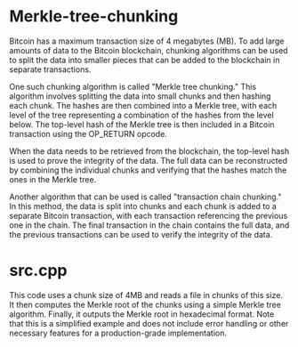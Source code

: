 # Merkle-tree-chunking

Bitcoin has a maximum transaction size of 4 megabytes (MB). To add large amounts of data to the Bitcoin blockchain, chunking algorithms can be used to split the data into smaller pieces that can be added to the blockchain in separate transactions.

One such chunking algorithm is called "Merkle tree chunking." This algorithm involves splitting the data into small chunks and then hashing each chunk. The hashes are then combined into a Merkle tree, with each level of the tree representing a combination of the hashes from the level below. The top-level hash of the Merkle tree is then included in a Bitcoin transaction using the OP_RETURN opcode.

When the data needs to be retrieved from the blockchain, the top-level hash is used to prove the integrity of the data. The full data can be reconstructed by combining the individual chunks and verifying that the hashes match the ones in the Merkle tree.

Another algorithm that can be used is called "transaction chain chunking." In this method, the data is split into chunks and each chunk is added to a separate Bitcoin transaction, with each transaction referencing the previous one in the chain. The final transaction in the chain contains the full data, and the previous transactions can be used to verify the integrity of the data.

# src.cpp

This code uses a chunk size of 4MB and reads a file in chunks of this size. It then computes the Merkle root of the chunks using a simple Merkle tree algorithm. Finally, it outputs the Merkle root in hexadecimal format. Note that this is a simplified example and does not include error handling or other necessary features for a production-grade implementation.
